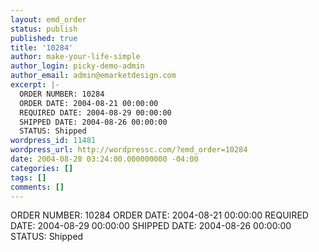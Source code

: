 ```yaml
---
layout: emd_order
status: publish
published: true
title: '10284'
author: make-your-life-simple
author_login: picky-demo-admin
author_email: admin@emarketdesign.com
excerpt: |-
  ORDER NUMBER: 10284
  ORDER DATE: 2004-08-21 00:00:00
  REQUIRED DATE: 2004-08-29 00:00:00
  SHIPPED DATE: 2004-08-26 00:00:00
  STATUS: Shipped
wordpress_id: 11481
wordpress_url: http://wordpressc.com/?emd_order=10284
date: 2004-08-28 03:24:00.000000000 -04:00
categories: []
tags: []
comments: []
---
```

ORDER NUMBER: 10284
ORDER DATE: 2004-08-21 00:00:00
REQUIRED DATE: 2004-08-29 00:00:00
SHIPPED DATE: 2004-08-26 00:00:00
STATUS: Shipped
